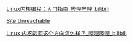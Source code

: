 [Linux内核编程：入门指南\_哔哩哔哩\_bilibili](https://www.bilibili.com/video/BV1hV411a7MW/?spm_id_from=333.337.search-card.all.click&vd_source=83485b71343f442522d28357f4bb93eb)




[Site Unreachable](https://zhuanlan.zhihu.com/p/33185253)


[Linux 内核裁剪这个方向怎么样？\_哔哩哔哩\_bilibili](https://www.bilibili.com/video/BV1SxMBztENw/?spm_id_from=333.337.search-card.all.click&vd_source=83485b71343f442522d28357f4bb93eb)








